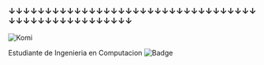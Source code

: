 ### ↓↓↓↓↓↓↓↓↓↓↓↓↓↓↓↓↓↓↓↓↓↓↓↓↓↓↓↓↓↓↓↓↓↓↓↓↓↓↓↓↓↓↓↓↓↓↓↓↓↓↓
![Komi](https://c.tenor.com/DBqXXNQkF28AAAAd/komi-san.gif)

Estudiante de Ingenieria en Computacion 
![Badge](https://bit.ly/icom-badge)
